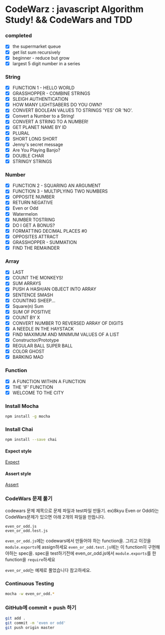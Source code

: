 
# CodeWarz : javascript Algorithm Study! && CodeWars and TDD

### completed

- [x] the supermarket queue
- [x] get list sum recursively
- [x] beginner - reduce but grow 
- [x] largest 5 digit number in a series 

### String
- [x] FUNCTION 1 - HELLO WORLD
- [x] GRASSHOPPER - COMBINE STRINGS
- [x] SLEIGH AUTHENTICATION
- [x] HOW MANY LIGHTSABERS DO YOU OWN?
- [x] CONVERT BOOLEAN VALUES TO STRINGS 'YES' OR 'NO'.
- [x] Convert a Number to a String!
- [x] CONVERT A STRING TO A NUMBER!
- [x] GET PLANET NAME BY ID
- [x] PLURAL
- [x] SHORT LONG SHORT
- [x] Jenny's secret message
- [x] Are You Playing Banjo?
- [x] DOUBLE CHAR
- [x] STRINGY STRINGS

### Number
- [x] FUNCTION 2 - SQUARING AN ARGUMENT
- [x] FUNCTION 3 - MULTIPLYING TWO NUMBERS
- [x] OPPOSITE NUMBER
- [x] RETURN NEGATIVE
- [x] Even or Odd
- [x] Watermelon
- [x] NUMBER TOSTRING
- [x] DO I GET A BONUS?
- [x] FORMATTING DECIMAL PLACES #0
- [x] OPPOSITES ATTRACT
- [x] GRASSHOPPER - SUMMATION
- [x] FIND THE REMAINDER

### Array
- [x] LAST
- [x] COUNT THE MONKEYS!
- [x] SUM ARRAYS
- [x] PUSH A HASH/AN OBJECT INTO ARRAY
- [x] SENTENCE SMASH
- [x] COUNTING SHEEP...
- [x] Square(n) Sum
- [x] SUM OF POSITIVE
- [x] COUNT BY X
- [x] CONVERT NUMBER TO REVERSED ARRAY OF DIGITS
- [x] A NEEDLE IN THE HAYSTACK
- [x] FIND MAXIMUM AND MINIMUM VALUES OF A LIST
- [x] Constructor/Prototype
- [x] REGULAR BALL SUPER BALL
- [x] COLOR GHOST
- [x] BARKING MAD

### Function
- [x] A FUNCTION WITHIN A FUNCTION
- [x] THE 'IF’ FUNCTION
- [x] WELCOME TO THE CITY

### Install Mocha
```bash
npm install -g mocha
```

### Install Chai
```bash
npm install --save chai
```

#### Expect style
<a href="http://chaijs.com/api/bdd/">Expect</a>

#### Assert style
<a href="http://chaijs.com/api/assert/">Assert</a>


### CodeWars 문제 풀기
codewars 문제 제목으로 문제 파일과 test파일 만들기.
ex)8kyu Even or Odd라는 CodeWars문제가 있으면 아래 2개의 파일을 만듭니다.
```
even_or_odd.js
even_or_odd.test.js
```
`even_or_odd.js`에는 codewars에서 만들어야 하는 function을. 그리고 이것을 `module.exports`에 assign하세요
`even_or_odd.test.js`에는 이 function이 구현해야하는 spec을. spec을 test하기전에 even_or_odd.js에서 `module.exports`를 한 function을 `require`하세요

`even_or_odd`는 예제로 풀었습니다 참고하세요.

### Continuous Testing
```bash
mocha -w even_or_odd.*
```


### GitHub에 commit + push 하기
```bash
git add .
git commit -m 'even or odd'
git push origin master
```
